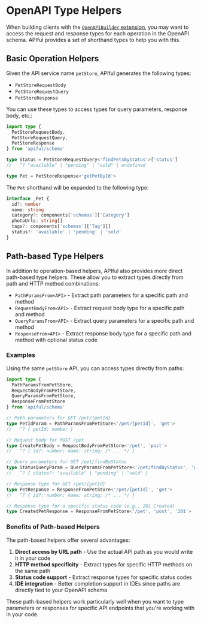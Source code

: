 # OpenAPI Type Helpers

When building clients with the [`OpenAPIBuilder` extension](/extensions/openapi), you may want to access the request and response types for each operation in the OpenAPI schema. APIful provides a set of shorthand types to help you with this.

## Basic Operation Helpers

Given the API service name `petStore`, APIful generates the following types:

- `PetStoreRequestBody`
- `PetStoreRequestQuery`
- `PetStoreResponse`

You can use these types to access types for query parameters, response body, etc.:

```ts
import type {
  PetStoreRequestBody,
  PetStoreRequestQuery,
  PetStoreResponse
} from 'apiful/schema'

type Status = PetStoreRequestQuery<'findPetsByStatus'>['status']
//   ^? "available" | "pending" | "sold" | undefined

type Pet = PetStoreResponse<'getPetById'>
```

The `Pet` shorthand will be expanded to the following type:

```ts
interface _Pet {
  id?: number
  name: string
  category?: components['schemas']['Category']
  photoUrls: string[]
  tags?: components['schemas']['Tag'][]
  status?: 'available' | 'pending' | 'sold'
}
```

## Path-based Type Helpers

In addition to operation-based helpers, APIful also provides more direct path-based type helpers. These allow you to extract types directly from path and HTTP method combinations:

- `PathParamsFrom<API>` - Extract path parameters for a specific path and method
- `RequestBodyFrom<API>` - Extract request body type for a specific path and method
- `QueryParamsFrom<API>` - Extract query parameters for a specific path and method
- `ResponseFrom<API>` - Extract response body type for a specific path and method with optional status code

### Examples

Using the same `petStore` API, you can access types directly from paths:

```ts
import type {
  PathParamsFromPetStore,
  RequestBodyFromPetStore,
  QueryParamsFromPetStore,
  ResponseFromPetStore
} from 'apiful/schema'

// Path parameters for GET /pet/{petId}
type PetIdParam = PathParamsFromPetStore<'/pet/{petId}', 'get'>
//   ^? { petId: number }

// Request body for POST /pet
type CreatePetBody = RequestBodyFromPetStore<'/pet', 'post'>
//   ^? { id?: number; name: string; /* ... */ }

// Query parameters for GET /pet/findByStatus
type StatusQueryParam = QueryParamsFromPetStore<'/pet/findByStatus', 'get'>
//   ^? { status?: "available" | "pending" | "sold" }

// Response type for GET /pet/{petId}
type PetResponse = ResponseFromPetStore<'/pet/{petId}', 'get'>
//   ^? { id?: number; name: string; /* ... */ }

// Response type for a specific status code (e.g., 201 Created)
type CreatedPetResponse = ResponseFromPetStore<'/pet', 'post', '201'>
```

### Benefits of Path-based Helpers

The path-based helpers offer several advantages:

1. **Direct access by URL path** - Use the actual API path as you would write it in your code
2. **HTTP method specificity** - Extract types for specific HTTP methods on the same path
3. **Status code support** - Extract response types for specific status codes
4. **IDE integration** - Better completion support in IDEs since paths are directly tied to your OpenAPI schema

These path-based helpers work particularly well when you want to type parameters or responses for specific API endpoints that you're working with in your code.

